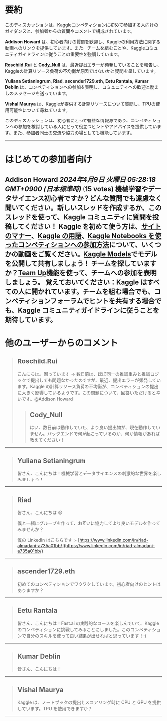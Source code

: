 # 要約 
このディスカッションは、Kaggleコンペティションに初めて参加する人向けのガイダンスと、参加者からの質問やコメントで構成されています。

**Addison Howard** は、初心者向けの質問を歓迎し、Kaggleの利用方法に関する動画へのリンクを提供しています。また、チームを組むことや、Kaggleコミュニティガイドラインに従うことの重要性を強調しています。

**Roschild.Rui** と **Cody_Null** は、最近提出エラーが頻発していることを報告し、Kaggleの計算リソース負荷の不均衡が原因ではないかと疑問を呈しています。

**Yuliana Setianingrum**, **Riad**, **ascender1729.eth**, **Eetu Rantala**, **Kumar Deblin** は、コンペティションへの参加を表明し、コミュニティへの歓迎と励ましのメッセージを送っています。

**Vishal Maurya** は、Kaggleが提供する計算リソースについて質問し、TPUの使用可能性について尋ねています。

このディスカッションは、初心者にとって有益な情報源であり、コンペティションへの参加を検討している人にとって役立つヒントやアドバイスを提供しています。また、参加者同士の交流や協力の場としても機能しています。


---
# はじめての参加者向け

**Addison Howard** *2024年4月9日 火曜日 05:28:18 GMT+0900 (日本標準時)* (15 votes)
機械学習やデータサイエンス初心者ですか？どんな質問でも遠慮なく聞いてください。新しいスレッドを作成するか、このスレッドを使って、Kaggle コミュニティに質問を投稿してください！
Kaggle を初めて使う方は、[サイトのマナー](https://www.youtube.com/watch?v=aIus8si_Et0)、[Kaggle の用語](https://www.youtube.com/watch?v=sEJHyuWKd-s)、[Kaggle Notebooks を使ったコンペティションへの参加方法](https://www.youtube.com/watch?&v=GJBOMWpLpTQ)について、いくつかの動画をご覧ください。[Kaggle Models](https://www.kaggle.com/docs/models#publishing-a-model)でモデルを公開して共有しましょう！
チームを探していますか？[Team Up](https://www.kaggle.com/discussions/product-feedback/341195)機能を使って、チームへの参加を表明しましょう。
覚えておいてください：Kaggle はすべての人に開かれています。チームを組む場合でも、コンペティションフォーラムでヒントを共有する場合でも、Kaggle コミュニティガイドラインに従うことを期待しています。
---
# 他のユーザーからのコメント
> ## Roschild.Rui
> 
> こんにちは。困っています -> 数日前は、ほぼ同一の推論重みと推論ロジックで提出しても問題なかったのですが、最近、提出エラーが頻発しています。Kaggle の計算リソース負荷の不均衡が、コンペティションの提出に大きく影響しているようです。この問題について、回答いただけると幸いです。@Addison Howard
> 
> 
> 
> > ## Cody_Null
> > 
> > はい、数日前は動作していた、より良い提出物が、現在動作していません。バックエンドで何が起こっているのか、何か情報があれば教えてください！
> > 
> > 
> > 
---
> ## Yuliana Setianingrum
> 
> 皆さん、こんにちは！機械学習とデータサイエンスの刺激的な世界を楽しみましょう！
> 
> 
> 
---
> ## Riad
> 
> 皆さん、こんにちは 😄
> 
> 僕と一緒にグループを作って、お互いに協力してより良いモデルを作ってみませんか？
> 
> 僕の LinkedIn はこちらです :- [https://www.linkedin.com/in/riad-almadani-a735a01bb/](https://www.linkedin.com/in/riad-almadani-a735a01bb/)
> 
> 
> 
---
> ## ascender1729.eth
> 
> 初めてのコンペティションでワクワクしています。初心者向けのヒントはありますか？
> 
> 
> 
---
> ## Eetu Rantala
> 
> 皆さん、こんにちは！Fast.ai の実践的なコースを楽しんでいて、Kaggle のコンペティションに挑戦してみることにしました。このコンペティションで自分のスキルを使って良い結果が出せればと思っています！:) 
> 
> 
> 
---
> ## Kumar Deblin
> 
> 皆さん、こんにちは！
> 
> 
> 
---
> ## Vishal Maurya
> 
> Kaggle は、ノートブックの提出とスコアリング時に CPU と GPU を提供しています。TPU を使用できますか？
> 
> 
> 
---

